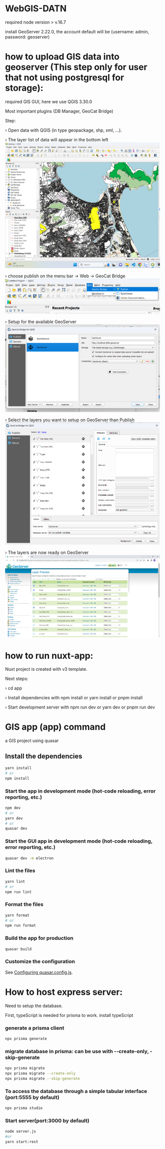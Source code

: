 # WebGIS-DATN
required node version > v.16.7

install GeoServer 2.22.0, the account default will be (username: admin, password: geoserver)

# how to upload GIS data into geoserver (This step only for user that not using postgresql for storage):
required GIS GUI, here we use QGIS 3.30.0

Most important plugins (DB Manager, GeoCat Bridge)

Step:

› Open data with QGIS (in type geopackage, shp, xml, ...).

› The layer list of data will appear in the bottom left
![Alt text](image-2.png)

› choose publish on the menu bar -> Web -> GeoCat Bridge
![Alt text](image.png)

› Setup for the available GeoServer
![Alt text](image-1.png)

› Select the layers you want to setup on GeoServer than Publish
![Alt text](image-3.png)

› The layers are now ready on GeoServer
![Alt text](image-4.png)

# how to run nuxt-app:
Nuxt project is created with v3 template. 

Next steps:

 › cd app

 › Install dependencies with npm install or yarn install or pnpm install
 
 › Start development server with npm run dev or yarn dev or pnpm run dev
# GIS app (app) command

a GIS project using quasar

## Install the dependencies
```bash
yarn install
# or
npm install
```

### Start the app in development mode (hot-code reloading, error reporting, etc.)
```bash
npm dev
# or
yarn dev
# or
quasar dev
```

### Start the GUI app in development mode (hot-code reloading, error reporting, etc.)

```bash
quasar dev -m electron
```


### Lint the files
```bash
yarn lint
# or
npm run lint
```


### Format the files
```bash
yarn format
# or
npm run format
```



### Build the app for production
```bash
quasar build
```

### Customize the configuration
See [Configuring quasar.config.js](https://v2.quasar.dev/quasar-cli-vite/quasar-config-js).

# How to host express server:
Need to setup the database.

First, typeScript is needed for prisma to work. install typeScript
### generate a prisma client
```bash
npx prisma generate
```
### migrate database in prisma: can be use with --create-only, -skip-generate
```bash
npx prisma migrate
npx prisma migrate --create-only
npx prisma migrate --skip-generate
```
### To access the database through a simple tabular interface (port:5555 by default)
```bash
npx prisma studio
```

### Start server(port:3000 by default)
```bash
node server.js
#or
yarn start:rest
```
